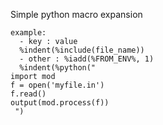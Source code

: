 Simple python macro expansion

    example:
      - key : value
      %indent(%include(file_name))
      - other : %iadd(%FROM_ENV%, 1)
      %indent(%python("
    import mod
    f = open('myfile.in')
    f.read()
    output(mod.process(f))
     ")
